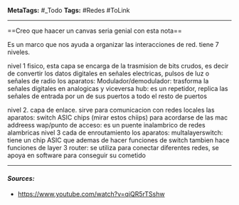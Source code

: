 **MetaTags:** #_Todo
**Tags:** #Redes #ToLink 
- - -
==Creo que haacer un canvas seria genial con esta nota==

Es un marco que nos ayuda a organizar las interacciones de red.
tiene 7 niveles.

nivel 1 fisico, esta capa se encarga de la trasmision de bits crudos, es decir de convertir los datos digitales en señales electricas, pulsos de luz o señales de radio
	los aparatos:
		Modulador/demodulador:  trasforma la señales digitales en analogicas y viceversa
		hub: es un repetidor, replica las señales de entrada por un de sus puertos a todo el resto de puertos

nivel 2. capa de enlace.  sirve para comunicacion con redes locales
	las aparatos: 
		switch  ASIC chips (mirar estos chiips) para acordarse de las mac addreess
		wap/punto de acceso: es un puente inalambrico de redes alambricas
nivel 3 cada de enroutamiento
	los aparatos:
		multalayerswitch: tiene un chip ASIC que ademas de hacer funciones de switch tambien hace funciones de layer 3
		router: se utiliza para conectar diferentes redes, se apoya en software para conseguir su cometido
- - - 
#### ***Sources:***
- https://www.youtube.com/watch?v=qiQR5rTSshw